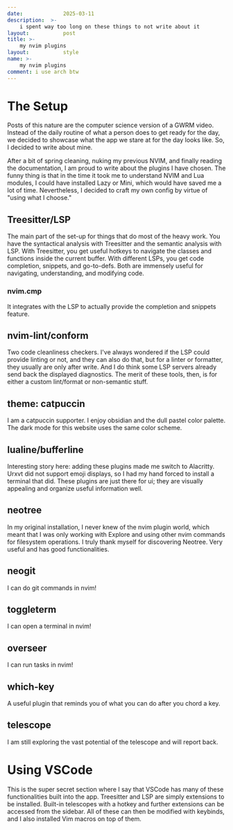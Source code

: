 ```yaml
---
date:             2025-03-11 
description:  >-
    i spent way too long on these things to not write about it
layout:           post
title: >-
    my nvim plugins
layout:           style
name: >-
    my nvim plugins 
comment: i use arch btw
---
```


# The Setup

Posts of this nature are the computer science version of a GWRM video. Instead of the daily routine of what a person does to get ready for the day, we decided to showcase what the app we stare at for the day looks like. So, I decided to write about mine.

After a bit of spring cleaning, nuking my previous NVIM, and finally reading the documentation, I am proud to write about the plugins I have chosen. The funny thing is that in the time it took me to understand NVIM and Lua modules, I could have installed Lazy or Mini, which would have saved me a lot of time. Nevertheless, I decided to craft my own config by virtue of "using what I choose."

## Treesitter/LSP

The main part of the set-up for things that do most of the heavy work. You have the syntactical analysis with Treesitter and the semantic analysis with LSP. With Treesitter, you get useful hotkeys to navigate the classes and functions inside the current buffer. With different LSPs, you get code completion, snippets, and go-to-defs. Both are immensely useful for navigating, understanding, and modifying code.

### nvim.cmp

It integrates with the LSP to actually provide the completion and snippets feature.

## nvim-lint/conform

Two code cleanliness checkers. I've always wondered if the LSP could provide linting or not, and they can also do that, but for a linter or formatter, they usually are only after write. And I do think some LSP servers already send back the displayed diagnostics. The merit of these tools, then, is for either a custom lint/format or non-semantic stuff.

## theme: catpuccin

I am a catpuccin supporter. I enjoy obsidian and the dull pastel color palette. The dark mode for this website uses the same color scheme.

## lualine/bufferline

Interesting story here: adding these plugins made me switch to Alacritty. Urxvt did not support emoji displays, so I had my hand forced to install a terminal that did. These plugins are just there for ui; they are visually appealing and organize useful information well.

## neotree

In my original installation, I never knew of the nvim plugin world, which meant that I was only working with Explore and using other nvim commands for filesystem operations. I truly thank myself for discovering Neotree. Very useful and has good functionalities.

## neogit

I can do git commands in nvim!

## toggleterm

I can open a terminal in nvim!

## overseer

I can run tasks in nvim!

## which-key

A useful plugin that reminds you of what you can do after you chord a key.

## telescope

I am still exploring the vast potential of the telescope and will report back.

# Using VSCode

This is the super secret section where I say that VSCode has many of these functionalities built into the app. Treesitter and LSP are simply extensions to be installed. Built-in telescopes with a hotkey and further extensions can be accessed from the sidebar. All of these can then be modified with keybinds, and I also installed Vim macros on top of them.

